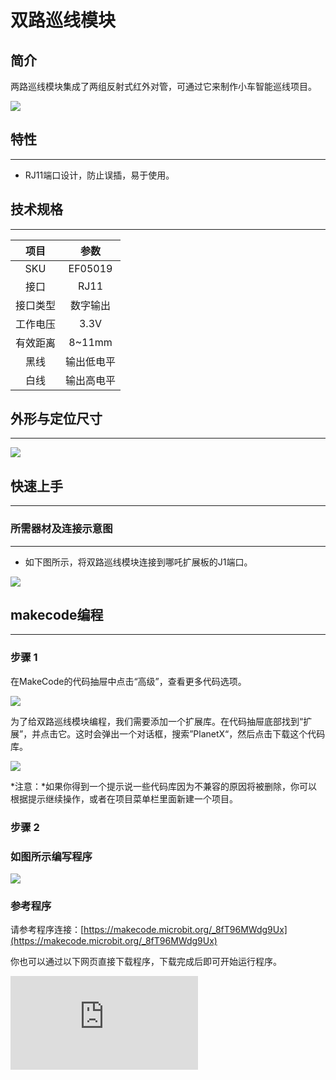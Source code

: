 # 双路巡线模块

## 简介
两路巡线模块集成了两组反射式红外对管，可通过它来制作小车智能巡线项目。

![](./images/05019_01.png)

## 特性
---
- RJ11端口设计，防止误插，易于使用。
## 技术规格
---

项目 | 参数
:-: | :-:
SKU|EF05019
接口|RJ11
接口类型|数字输出
工作电压|3.3V
有效距离|8~11mm
黑线|输出低电平
白线|输出高电平





## 外形与定位尺寸
---


![](./images/05019_02.png)


## 快速上手
---

### 所需器材及连接示意图
---

- 如下图所示，将双路巡线模块连接到哪吒扩展板的J1端口。


![](./images/05019_03.png)

## makecode编程
---

### 步骤 1
在MakeCode的代码抽屉中点击“高级”，查看更多代码选项。

![](./images/05001_04.png)

为了给双路巡线模块编程，我们需要添加一个扩展库。在代码抽屉底部找到“扩展”，并点击它。这时会弹出一个对话框，搜索”PlanetX“，然后点击下载这个代码库。

![](./images/05001_05.png)

*注意：*如果你得到一个提示说一些代码库因为不兼容的原因将被删除，你可以根据提示继续操作，或者在项目菜单栏里面新建一个项目。
### 步骤 2
### 如图所示编写程序

![](./images/05019_06.png)


### 参考程序
请参考程序连接：[https://makecode.microbit.org/_8fT96MWdg9Ux](https://makecode.microbit.org/_8fT96MWdg9Ux)

你也可以通过以下网页直接下载程序，下载完成后即可开始运行程序。

<div
    style={{
        position: 'relative',
        paddingBottom: '60%',
        overflow: 'hidden',
    }}
>
    <iframe
        src="https://makecode.microbit.org/_8fT96MWdg9Ux"
        frameborder="0"
        sandbox="allow-popups allow-forms allow-scripts allow-same-origin"
        style={{
            position: 'absolute',
            width: '100%',
            height: '100%',
        }}
    />
</div>
---

### 结果
- 根据双路巡线模块检测到的不同状态，micro:bit上的LED矩阵会显示不同的图标。

## python编程
---


### 步骤 1
为了方便的使用python对行星系列传感进行编程，我们可以使用已经编写好的库[PlanetX_MicroPython]，只需要调用函数并修改参数即可实现对应的功能。

下载压缩包并解压[PlanetX_MicroPython](https://github.com/lionyhw/PlanetX_MicroPython/archive/master.zip)

推荐使用官方平台：[Python editor](https://python.microbit.org/v/2.0)进行编程

![](./images/05001_07.png)

为了给双路巡线模块编程，我们需要添加enum.py和tracking.py两个文件。点击Load/Save，然后点击Show Files（1）下拉菜单，再点击Add file在本地找到下载并解压完成的PlanetX_MicroPython文件夹，从中选择enum.py和tracking.py两个文件添加进来。

![](./images/05001_08.png)
![](./images/05001_09.png)
![](./images/05019_10.png)

### 步骤 2
### 参考程序
```
from microbit import *
from enum import *
from tracking import *

tracking = TRACKING(J1)
while True:
    if tracking.get_state() == 11:
        display.show(Image.YES)
    elif tracking.get_state() == 10:
        display.show(Image.SAD)
    elif tracking.get_state() == 00:
        display.show(Image.NO)
    elif tracking.get_state() == 01:
        display.show(Image.HAPPY)
```


### 结果
- 根据双路巡线模块检测到的不同状态，micro:bit上的LED矩阵会显示不同的图标。
## 相关案例
---

## 技术文档
---
